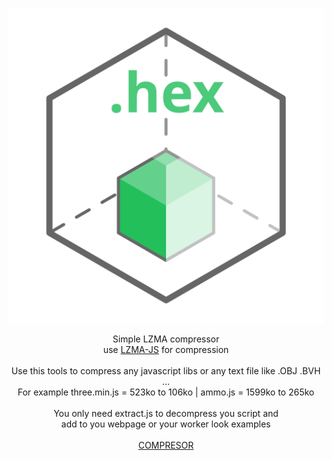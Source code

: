 <p align="center"><a href="https://lo-th.github.io/hex/"><img src="./assets/icon.svg"/></a></p>

<p align="center">Simple LZMA compressor<br>
use <a href="https://github.com/LZMA-JS/LZMA-JS">LZMA-JS</a> for compression<br><br>
Use this tools to compress any javascript libs or any text file like .OBJ .BVH ...<br>
For example three.min.js = 523ko to 106ko | ammo.js = 1599ko to 265ko<br><br>
You only need extract.js to decompress you script and<br>
add to you webpage or your worker look examples<br><br>
<a href="http://lo-th.github.io/hex/">COMPRESOR</a><br></p>